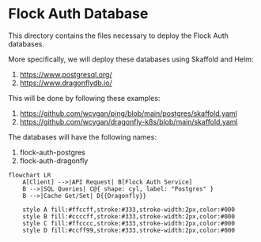 # Flock Auth Database

This directory contains the files necessary to deploy the Flock Auth databases.

More specifically, we will deploy these databases using Skaffold and Helm:

1. https://www.postgresql.org/
2. https://www.dragonflydb.io/

This will be done by following these examples:

1. https://github.com/wcygan/ping/blob/main/postgres/skaffold.yaml
2. https://github.com/wcygan/dragonfly-k8s/blob/main/skaffold.yaml

The databases will have the following names:

1. flock-auth-postgres
2. flock-auth-dragonfly

```mermaid
flowchart LR
    A[Client] -->|API Request| B[Flock Auth Service]
    B -->|SQL Queries| C@{ shape: cyl, label: "Postgres" }
    B -->|Cache Get/Set| D{{Dragonfly}}

    style A fill:#ffccff,stroke:#333,stroke-width:2px,color:#000
    style B fill:#ccccff,stroke:#333,stroke-width:2px,color:#000
    style C fill:#ffcccc,stroke:#333,stroke-width:2px,color:#000
    style D fill:#ccff99,stroke:#333,stroke-width:2px,color:#000
```